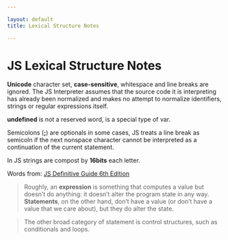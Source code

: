 ```yaml
---

layout: default
title: Lexical Structure Notes

---
```


# JS Lexical Structure Notes

**Unicode** character set, **case-sensitive**, whitespace and line breaks are ignored. The JS Interpreter
assumes that the source code it is interpreting has already been normalized and makes no attempt to normalize identifiers,
strings or regular expressions itself.

**undefined** is not a reserved word, is a special type of var.

Semicolons (**;**) are optionals in some cases, JS treats a line break as semicoln if the next nonspace character cannot be interpreted as a continuation of the current statement.

In JS strings are compost by **16bits** each letter.

Words from: [JS Definitive Guide 6th Edition](http://shop.oreilly.com/product/9780596805531.do)

> Roughly, an **expression** is something that computes a value but doesn’t do anything: it doesn’t alter the program state in any way. 
> **Statements**, on the other hand, don’t have a value (or don’t have a value that we care about), but they do alter the state.

> The other broad category of statement is control structures, such as conditionals and loops.
